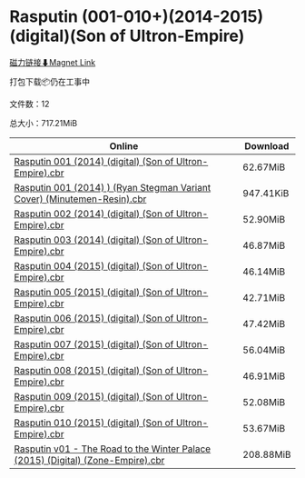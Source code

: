 # Rasputin (001-010+)(2014-2015)(digital)(Son of Ultron-Empire)

[磁力链接⬇Magnet Link](magnet:?xt=urn:btih:a48b6ff93fdb7a1bf88487921c2f8efc79f8acef&dn=Rasputin%20%28001-010%2B%29%282014-2015%29%28digital%29%28Son%20of%20Ultron-Empire%29)

打包下载📦仍在工事中

文件数：12

总大小：717.21MiB

Online | Download
--- | ---
[Rasputin 001 (2014) (digital) (Son of Ultron-Empire).cbr](https://github.com/alicewish/markdown/blob/master/comic/Rasputin-001-2014-digital-Son-of-Ultron-Empire-cbr.md) | 62.67MiB
[Rasputin 001 (2014) ) (Ryan Stegman Variant Cover) (Minutemen-Resin).cbr](https://github.com/alicewish/markdown/blob/master/comic/Rasputin-001-2014-Ryan-Stegman-Variant-Cover-Minutemen-Resin-cbr.md) | 947.41KiB
[Rasputin 002 (2014) (digital) (Son of Ultron-Empire).cbr](https://github.com/alicewish/markdown/blob/master/comic/Rasputin-002-2014-digital-Son-of-Ultron-Empire-cbr.md) | 52.90MiB
[Rasputin 003 (2014) (digital) (Son of Ultron-Empire).cbr](https://github.com/alicewish/markdown/blob/master/comic/Rasputin-003-2014-digital-Son-of-Ultron-Empire-cbr.md) | 46.87MiB
[Rasputin 004 (2015) (digital) (Son of Ultron-Empire).cbr](https://github.com/alicewish/markdown/blob/master/comic/Rasputin-004-2015-digital-Son-of-Ultron-Empire-cbr.md) | 46.14MiB
[Rasputin 005 (2015) (digital) (Son of Ultron-Empire).cbr](https://github.com/alicewish/markdown/blob/master/comic/Rasputin-005-2015-digital-Son-of-Ultron-Empire-cbr.md) | 42.71MiB
[Rasputin 006 (2015) (digital) (Son of Ultron-Empire).cbr](https://github.com/alicewish/markdown/blob/master/comic/Rasputin-006-2015-digital-Son-of-Ultron-Empire-cbr.md) | 47.42MiB
[Rasputin 007 (2015) (digital) (Son of Ultron-Empire).cbr](https://github.com/alicewish/markdown/blob/master/comic/Rasputin-007-2015-digital-Son-of-Ultron-Empire-cbr.md) | 56.04MiB
[Rasputin 008 (2015) (digital) (Son of Ultron-Empire).cbr](https://github.com/alicewish/markdown/blob/master/comic/Rasputin-008-2015-digital-Son-of-Ultron-Empire-cbr.md) | 46.91MiB
[Rasputin 009 (2015) (digital) (Son of Ultron-Empire).cbr](https://github.com/alicewish/markdown/blob/master/comic/Rasputin-009-2015-digital-Son-of-Ultron-Empire-cbr.md) | 52.08MiB
[Rasputin 010 (2015) (digital) (Son of Ultron-Empire).cbr](https://github.com/alicewish/markdown/blob/master/comic/Rasputin-010-2015-digital-Son-of-Ultron-Empire-cbr.md) | 53.67MiB
[Rasputin v01 - The Road to the Winter Palace (2015) (Digital) (Zone-Empire).cbr](https://github.com/alicewish/markdown/blob/master/comic/Rasputin-v01-Road-to-Winter-Palace-2015-Digital-Zone-Empire-cbr.md) | 208.88MiB